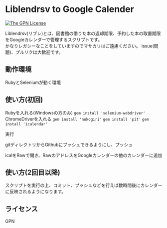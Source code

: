 # Liblendrsv to Google Calender

[![The GPN License](https://img.shields.io/badge/license-GPN-blue.svg)](LICENSE)

Liblendrsv(リブレ)とは、図書館の借りた本の返却期限、予約した本の取置期限をGoogleカレンダーで管理するスクリプトです。  
かなりレガシーなことをしていますのでマサカリはご遠慮ください。
issue(問題)、プルリクは大歓迎です。

## 動作環境

RubyとSeleniumが動く環境

## 使い方(初回)

Rubyを入れる(Windowsの方のみ)
```gem install 'selenium-webdriver'```
ChromeDriverを入れる
```gem install 'nokogiri'```
```gem install 'pit'```
```gem install 'icalendar'```

実行

gitディレクトリからGithubにプッシュできるようにし、プッシュ

icalをRawで開き、RawのアドレスをGoogleカレンダーの他のカレンダーに追加

## 使い方(2回目以降)

スクリプトを実行の上、コミット、プッシュなどを行えば数時間後にカレンダーに反映されるようになります。

## ライセンス

GPN
